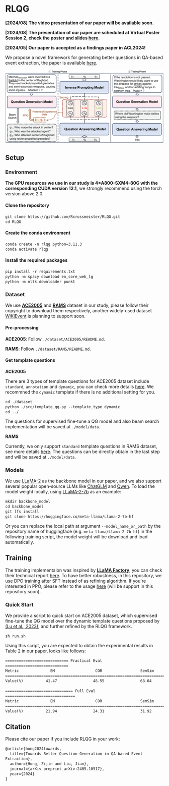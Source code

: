 # RLQG

**[2024/08] The video presentation of our paper will be available soon.**

**[2024/08] The presentation of our paper are scheduled at Virtual Poster Session 2, check the poster and slides [here]().**

**[2024/05] Our paper is accepted as a findings paper in ACL2024!**

We propose a novel framework for generating better questions in QA-based event extraction, the paper is available [here](https://arxiv.org/abs/2402.11517).

<img src="./slides/Framework.png" alt="Framework" style="zoom:150%;" />

## Setup

### Environment

**The GPU resources we use in our study is 4*A800-SXM4-80G with the corresponding CUDA version 12.1,** we strongly recommend using the torch version above 2.0.

#### Clone the repository

```shell
git clone https://github.com/Rcrossmeister/RLQG.git
cd RLQG
```

#### Create the conda environment

```shell
conda create -n rlqg python=3.11.3
conda activate rlqg
```

#### Install the required packages

```shell
pip install -r requirements.txt
python -m spacy download en_core_web_lg
python -m nltk.downloader punkt
```

### Dataset

We use **[ACE2005](https://catalog.ldc.upenn.edu/LDC2006T06)** and **[RAMS](https://nlp.jhu.edu/rams/)** dataset in our study, please follow their copyright to download them respectively, another widely-used dataset [WiKiEvent](https://github.com/raspberryice/gen-arg) is planning to support soon. 

#### Pre-processing

**ACE2005**: Follow `./dataset/ACE2005/README.md`.

**RAMS**: Follow `./dataset/RAMS/README.md`.

#### Get template questions

**ACE2005**

There are 3 types of template questions for ACE2005 dataset include `standard`, `annotation` and `dynamic`, you can check more details [here](./dataset/ACE2005/ace_templates). We recommned the `dynamic` template if there is no additional setting for you.

```shell
cd ./dataset
python ./src/template_qg.py --template_type dynamic
cd ../
```

The questions for supervised fine-tune a QG model and also beam search implementation will be saved at `./model/data`.

**RAMS**

Currently, we only support `standard` template questions in RAMS dataset, see more details [here](./dataset/RAMS/rams_templates). The questions can be directly obtain in the last step and will be saved at `./model/data`.

### Models

We use [LLaMA-2](https://github.com/meta-llama/llama) as the backbone model in our paper, and we also support several popular open-source LLMs like [ChatGLM](https://github.com/THUDM/ChatGLM-6B) and [Qwen](https://github.com/QwenLM/Qwen). To load the model weight locally, using [LLaMA-2-7b](https://huggingface.co/meta-llama/Llama-2-7b-hf) as an example:

```shell
mkdir backbone_model
cd backbone_model
git lfs install
git clone https://huggingface.co/meta-llama/Llama-2-7b-hf
```

Or you can replace the local path at argument `--model_name_or_path` by the repository name of huggingface (e.g. `meta-llama/Llama-2-7b-hf`) in the following training script, the model weight will be download and load automatically.

## Training

The training implementaion was inspired by **[LLaMA Factory](https://github.com/hiyouga/LLaMA-Factory)**, you can check their technical report [here](https://arxiv.org/abs/2403.13372). To have better robustness, in this repository, we use DPO training after SFT instead of as refining algorithm. If you're interested in PPO, please refer to the usage [here]() (will be support in this repository soon).

### Quick Start

We provide a script to quick start on ACE2005 dataset, which supervised fine-tune the QG model over the dynamic template questions proposed by [(Lu et al., 2023)](https://arxiv.org/abs/2307.05567), and further refined by the RLQG framework.

```
sh run.sh 
```

Using this script, you are expected to obtain the experimental results in Table 2 in our paper, looks like follows:

```
============================ Practical Eval ============================
Metric              EM                  COR                 SemSim       
========================================================================
Value(%)          41.47                48.55                68.04        

============================== Full Eval ===============================
Metric              EM                  COR                 SemSim       
========================================================================
Value(%)          21.94                24.31                31.92  
```

## Citation

Please cite our paper if you include RLQG in your work:

```
@article{hong2024towards,
  title={Towards Better Question Generation in QA-based Event Extraction},
  author={Hong, Zijin and Liu, Jian},
  journal={arXiv preprint arXiv:2405.10517},
  year={2024}
}
```
